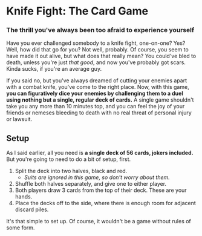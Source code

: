 # Knife Fight: The Card Game
### The thrill you've always been too afraid to experience yourself
Have you ever challenged somebody to a knife fight, one-on-one? Yes? Well, how did that go for you? Not well, probably. Of course, you seem to have made it out alive, but what does that really mean? You could've bled to death, unless you're just *that good*, and now you've probably got scars. Kinda sucks, if you're an average guy.

If you said no, but you've always dreamed of cutting your enemies apart with a combat knife, you've come to the right place. Now, with this game, **you can figuratively dice your enemies by challenging them to a duel using nothing but a single, regular deck of cards.** A single game shouldn't take you any more than 10  minutes top, and you can feel the joy of your friends or nemeses bleeding to death with no real threat of personal injury or lawsuit.

## Setup

As I said earlier, all you need is **a single deck of 56 cards, jokers included.** But you're going to need to do a bit of setup, first.

1. Split the deck into two halves, black and red.
    + *Suits are ignored in this game, so don't worry about them.*
2. Shuffle both halves separately, and give one to either player.
3. Both players draw 3 cards from the top of their deck. These are your hands.
4. Place the decks off to the side, where there is enough room for adjacent discard piles.

It's that simple to set up. Of course, it wouldn't be a game without rules of some form.
